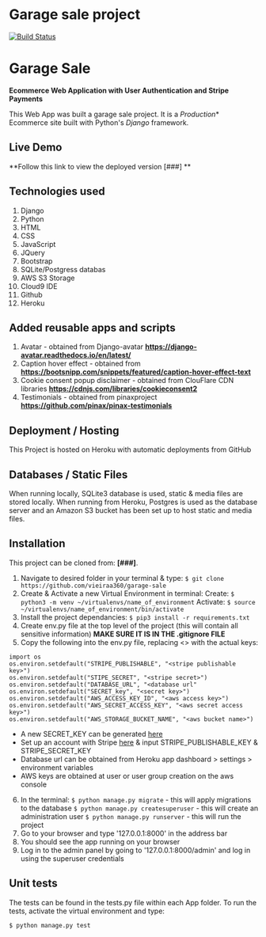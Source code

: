 # Garage sale project

[![Build Status](https://travis-ci.org/vieiraa360/full_stack_project.svg?branch=master)](https://travis-ci.org/vieiraa360/full_stack_project)



# Garage Sale
**Ecommerce Web Application with User Authentication and Stripe Payments**

This Web App was built a garage sale project. 
It is a *Production** Ecommerce site built with Python's *Django* framework.

## Live Demo

**Follow this link to view the deployed version [###] **

## Technologies used
1. Django
2. Python
2. HTML
3. CSS
4. JavaScript
5. JQuery
4. Bootstrap
5. SQLite/Postgress databas
6. AWS S3 Storage
6. Cloud9 IDE
7. Github
7. Heroku

## Added reusable apps and scripts
1. Avatar - obtained from Django-avatar **https://django-avatar.readthedocs.io/en/latest/**
2. Caption hover effect - obtained from **https://bootsnipp.com/snippets/featured/caption-hover-effect-text**
3. Cookie consent popup disclaimer - obtained from ClouFlare CDN libraries **https://cdnjs.com/libraries/cookieconsent2**
4. Testimonials - obtained from pinaxproject **https://github.com/pinax/pinax-testimonials**

## Deployment / Hosting

This Project is hosted on Heroku with automatic deployments from GitHub

## Databases / Static Files

When running locally, SQLite3 database is used, static & media files are stored locally. 
When running from Heroku, Postgres is used as the database server and an Amazon S3 bucket has been set 
up to host static and media files.

## Installation

This project can be cloned from: **[###]**.

1. Navigate to desired folder in your terminal & type:
    `$ git clone https://github.com/vieiraa360/garage-sale`
2. Create & Activate a new Virtual Environment in terminal:
    Create: `$ python3 -m venv ~/virtualenvs/name_of_environment`
    Activate: `$ source ~/virtualenvs/name_of_environment/bin/activate`
3. Install the project dependancies:
    `$ pip3 install -r requirements.txt`
4. Create env.py file at the top level of the project (this will contain all sensitive information)
    **MAKE SURE IT IS IN THE .gitignore FILE**
5. Copy the following into the env.py file, replacing <> with the actual keys:
```
import os
os.environ.setdefault("STRIPE_PUBLISHABLE", "<stripe publishable key>")
os.environ.setdefault("STIPE_SECRET", "<stripe secret>")
os.environ.setdefault("DATABASE_URL", "<database url"
os.environ.setdefault("SECRET_key", "<secret key>")
os.environ.setdefault("AWS_ACCESS_KEY_ID", "<aws access key>")
os.environ.setdefault("AWS_SECRET_ACCESS_KEY", "<aws secret access key>")
os.environ.setdefault("AWS_STORAGE_BUCKET_NAME", "<aws bucket name>")
```

* A new SECRET_KEY can be generated [here](https://www.miniwebtool.com/django-secret-key-generator/)
* Set up an account with Stripe [here](https://stripe.com/gb) & input STRIPE_PUBLISHABLE_KEY & STRIPE_SECRET_KEY 
* Database url can be obtained from Heroku app dashboard > settings > environment variables
* AWS keys are obtained at user or user group creation on the aws console


6. In the terminal:
    `$ python manage.py migrate` - this will apply migrations to the database
    `$ python manage.py createsuperuser` - this will create an administration user
    `$ python manage.py runserver` - this will run the project
7. Go to your browser and type '127.0.0.1:8000' in the address bar
8. You should see the app running on your browser
9. Log in to the admin panel by going to '127.0.0.1:8000/admin' and log in using the superuser credentials

## Unit tests

The tests can be found in the tests.py file within each App folder. 
To run the tests, activate the virtual environment and type:

`$ python manage.py test`